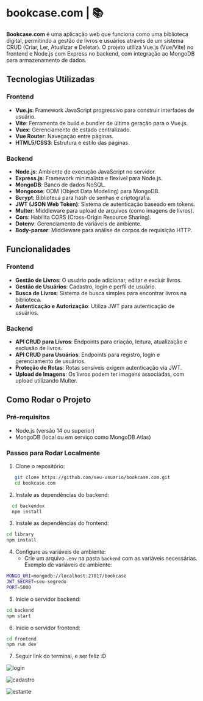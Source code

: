 # bookcase.com | 📚

**Bookcase.com** é uma aplicação web que funciona como uma biblioteca digital, permitindo a gestão de livros e usuários através de um sistema CRUD (Criar, Ler, Atualizar e Deletar). O projeto utiliza Vue.js (Vue/Vite) no frontend e Node.js com Express no backend, com integração ao MongoDB para armazenamento de dados.

## Tecnologias Utilizadas

### Frontend
- **Vue.js**: Framework JavaScript progressivo para construir interfaces de usuário.
- **Vite**: Ferramenta de build e bundler de última geração para o Vue.js.
- **Vuex**: Gerenciamento de estado centralizado.
- **Vue Router**: Navegação entre páginas.
- **HTML5/CSS3**: Estrutura e estilo das páginas.

### Backend
- **Node.js**: Ambiente de execução JavaScript no servidor.
- **Express.js**: Framework minimalista e flexível para Node.js.
- **MongoDB**: Banco de dados NoSQL.
- **Mongoose**: ODM (Object Data Modeling) para MongoDB.
- **Bcrypt**: Biblioteca para hash de senhas e criptografia.
- **JWT (JSON Web Token)**: Sistema de autenticação baseado em tokens.
- **Multer**: Middleware para upload de arquivos (como imagens de livros).
- **Cors**: Habilita CORS (Cross-Origin Resource Sharing).
- **Dotenv**: Gerenciamento de variáveis de ambiente.
- **Body-parser**: Middleware para análise de corpos de requisição HTTP.

## Funcionalidades

### Frontend
- **Gestão de Livros**: O usuário pode adicionar, editar e excluir livros.
- **Gestão de Usuários**: Cadastro, login e perfil de usuário.
- **Busca de Livros**: Sistema de busca simples para encontrar livros na biblioteca.
- **Autenticação e Autorização**: Utiliza JWT para autenticação de usuários.

### Backend
- **API CRUD para Livros**: Endpoints para criação, leitura, atualização e exclusão de livros.
- **API CRUD para Usuários**: Endpoints para registro, login e gerenciamento de usuários.
- **Proteção de Rotas**: Rotas sensíveis exigem autenticação via JWT.
- **Upload de Imagens**: Os livros podem ter imagens associadas, com upload utilizando Multer.

## Como Rodar o Projeto

### Pré-requisitos
- Node.js (versão 14 ou superior)
- MongoDB (local ou em serviço como MongoDB Atlas)

### Passos para Rodar Localmente

1. Clone o repositório:
```bash
   git clone https://github.com/seu-usuario/bookcase.com.git
   cd bookcase.com 
```

2. Instale as dependências do backend:
 ```bash
   cd backendex
   npm install
```

3. Instale as dependências do frontend:
 ```bash
cd library
npm install
```

4. Configure as variáveis de ambiente:
   - Crie um arquivo `.env` na pasta `backend` com as variáveis necessárias. Exemplo de variáveis de ambiente:

```bash
MONGO_URI=mongodb://localhost:27017/bookcase
JWT_SECRET=seu-segredo
PORT=5000
```

5. Inicie o servidor backend:
```bash
cd backend
npm start
```

6. Inicie o servidor frontend:
```bash
cd frontend
npm run dev
```
7. Seguir link do terminal, e ser feliz :D


![login](https://github.com/user-attachments/assets/5a80979e-9f20-4461-a3b1-82883091eb2b)

![cadastro](https://github.com/user-attachments/assets/a1f532a1-afa7-44ce-b20f-f8b86882a228)

![estante](https://github.com/user-attachments/assets/6d3a1250-d76a-43aa-9f28-171e484fd3d7)



 



